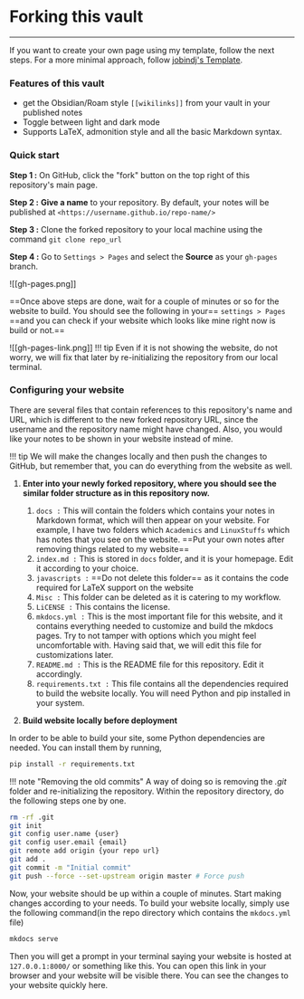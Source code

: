 # Forking this vault
---
If you want to create your own page using my template, follow the next steps. For a more minimal approach, follow [jobindj's Template](https://github.com/jobindj/obsidian-publish-mkdocs). 

### Features of this vault
- get the Obsidian/Roam style `[[wikilinks]]` from your vault in your published notes
- Toggle between light and dark mode
- Supports LaTeX, admonition style and all the basic Markdown syntax. 

### Quick start 
**Step 1 :** On GitHub, click the "fork" button on the top right of this repository's main page. 

**Step 2 :** **Give a name** to your repository. By default, your notes will be published at `<https://username.github.io/repo-name/>`

**Step 3 :** Clone the forked repository to your local machine using the command `git clone repo_url`

**Step 4 :** Go to `Settings > Pages` and select the **Source** as your `gh-pages` branch.


![[gh-pages.png]]

==Once above steps are done, wait for a couple of minutes or so for the website to build. You should see the following in your== `settings > Pages` ==and you can check if your website which looks like mine right now is build or not.==

![[gh-pages-link.png]]
!!! tip
	Even if it is not showing the website, do not worry, we will fix that later by re-initializing the repository from our local terminal. 


### Configuring your website
There are several files that contain references to this repository's name and URL, which is different to the new forked repository URL, since the username and the repository name might have changed. Also, you would like your notes to be shown in your website instead of mine. 

!!! tip
	We will make the changes locally and then push the changes to GitHub, but remember that, you can do everything from the website as well. 

1. **Enter into your newly forked repository, where you should see the similar folder structure as in this repository now.**
	1. `docs :` This will contain the folders which contains your notes in Markdown format, which will then appear on your website. For example, I have two folders which `Academics` and `LinuxStuffs` which has notes that you see on the website. ==Put your own notes after removing things related to my website==
	2. `index.md :` This is stored in `docs` folder, and it is your homepage. Edit it according to your choice. 
	3. `javascripts :` ==Do not delete this folder== as it contains the code required for LaTeX support on the website
	4. `Misc :` This folder can be deleted as it is catering to my workflow.
	5. `LiCENSE :` This contains the license. 
	6. `mkdocs.yml :` This is the most important file for this website, and it contains everything needed to customize and build the mkdocs pages. Try to not tamper with options which you might feel uncomfortable with. Having said that, we will edit this file for customizations later. 
	7. `README.md :` This is the README file for this repository. Edit it accordingly. 
	8. `requirements.txt :` This file contains all the dependencies required to build the website locally. You will need Python and pip installed in your system.


2. **Build website locally before deployment** 

In order to be able to build your site, some Python dependencies are needed. You can install them by running, 
```bash
pip install -r requirements.txt
```

!!! note "Removing the old commits"
	A way of doing so is removing the _.git_ folder and re-initializing the repository. Within the repository directory, do the following steps one by one.


```bash
rm -rf .git
git init
git config user.name {user}
git config user.email {email}
git remote add origin {your repo url}
git add .
git commit -m "Initial commit"
git push --force --set-upstream origin master # Force push
```
Now, your website should be up within a couple of minutes. Start making changes according to your needs. To build your website locally, simply use the following command(in the repo directory which contains the `mkdocs.yml` file)
```bash
mkdocs serve 
```
Then you will get a prompt in your terminal saying your website is hosted at `127.0.0.1:8000/` or something like this. You can open this link in your browser and your website will be visible there. You can see the changes to your website quickly here. 


